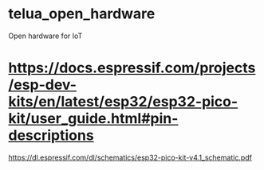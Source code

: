 # telua_open_hardware
Open hardware for IoT 

# https://docs.espressif.com/projects/esp-dev-kits/en/latest/esp32/esp32-pico-kit/user_guide.html#pin-descriptions
https://dl.espressif.com/dl/schematics/esp32-pico-kit-v4.1_schematic.pdf

